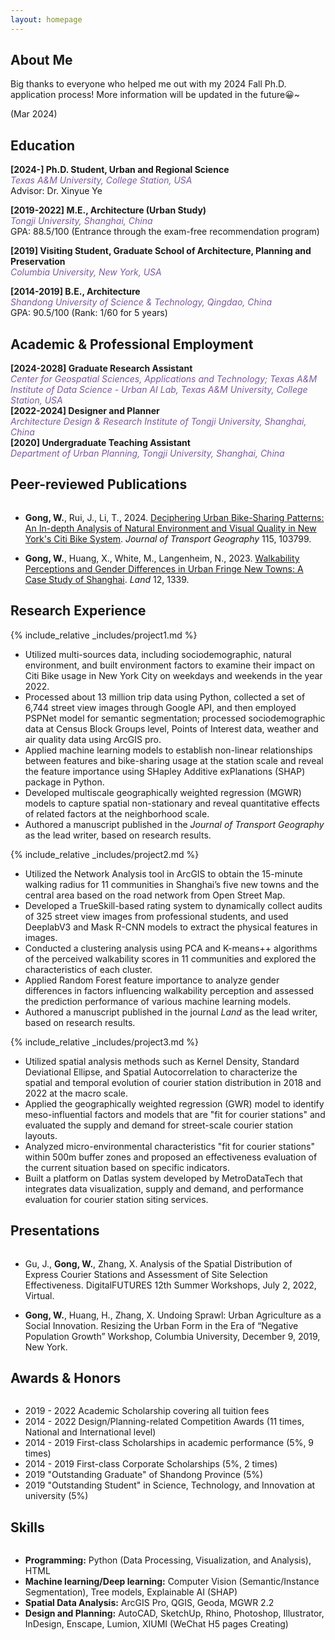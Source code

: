 ```yaml
---
layout: homepage
---
```



<!-- 
I'm a <a href="https://med.nyu.edu/departments-institutes/population-health/divisions-sections-centers/biostatistics/" target="_blank"> Biostatistics</a> Ph.D. candidate at <a href="https://www.nyu.edu/" target="_blank"> New York University</a>'s <a href="https://med.nyu.edu/" target="_blank"> Grossman School of Medicine</a>, specifically within the <a href="https://med.nyu.edu/research/sackler-institute-graduate-biomedical-sciences/" target="_blank"> Vilcek institute of Biomedical Sciences</a> and the Department of <a href="https://med.nyu.edu/departments-institutes/population-health/" target="_blank"> Population Health</a>. Under the mentorship of Prof.  
working under the mentorship of Prof.<a href="https://med.nyu.edu/faculty/thaddeus-tarpey" target="_blank"> Thaddeus Tarpey</a>. My research involves developing statistical models that cater to high-dimensional complex data, such as functional and imaging data.

-->

## About Me
Big thanks to everyone who helped me out with my 2024 Fall Ph.D. application process! More information will be updated in the future😀~ 

(Mar 2024)


## Education
<span id="education" style="display: block; margin-top: -100px; padding-top: 100px;"></span>
**[2024-] Ph.D. Student, Urban and Regional Science**  
<i style="color:#7b5aa6">Texas A&M University, College Station, USA</i>  
Advisor: Dr. Xinyue Ye

**[2019-2022] M.E., Architecture (Urban Study)**  
<i style="color:#7b5aa6">Tongji University, Shanghai, China</i>  
GPA: 88.5/100 (Entrance through the exam-free recommendation program)

**[2019] Visiting Student, Graduate School of Architecture, Planning and Preservation**  
<i style="color:#7b5aa6">Columbia University, New York, USA</i>

**[2014-2019] B.E., Architecture**  
<i style="color:#7b5aa6">Shandong University of Science & Technology, Qingdao, China</i>  
GPA: 90.5/100 (Rank: 1/60 for 5 years)


## Academic & Professional Employment
<span id="employment" style="display: block; margin-top: -100px; padding-top: 100px;"></span>
**[2024-2028] Graduate Research Assistant**  
<i style="color:#7b5aa6">Center for Geospatial Sciences, Applications and Technology; Texas A&M Institute of Data Science - Urban AI Lab, Texas A&M University, College Station, USA</i>  
**[2022-2024] Designer and Planner**  
<i style="color:#7b5aa6">Architecture Design & Research Institute of Tongji University, Shanghai, China</i>  
**[2020] Undergraduate Teaching Assistant**  
<i style="color:#7b5aa6">Department of Urban Planning, Tongji University, Shanghai, China</i>


## Peer-reviewed Publications
<span id="publications" style="display: block; margin-top: -100px; padding-top: 100px;"></span>
- **Gong, W.**, Rui, J., Li, T., 2024. <a href="https://authors.elsevier.com/sd/article/S0966-6923(24)00008-5" target="_blank"> Deciphering Urban Bike-Sharing Patterns: An In-depth Analysis of Natural Environment and Visual Quality in New York's Citi Bike System</a>. *Journal of Transport Geography* 115, 103799.

-	**Gong, W.**, Huang, X., White, M., Langenheim, N., 2023. <a href="https://doi.org/10.3390/land12071339" target="_blank"> Walkability Perceptions and Gender Differences in Urban Fringe New Towns: A Case Study of Shanghai</a>. *Land* 12, 1339. 

## Research Experience
<span id="research" style="display: block; margin-top: -100px; padding-top: 100px;"></span>
{% include_relative _includes/project1.md %}
-	Utilized multi-sources data, including sociodemographic, natural environment, and built environment factors to examine their impact on Citi Bike usage in New York City on weekdays and weekends in the year 2022.
-	Processed about 13 million trip data using Python, collected a set of 6,744 street view images through Google API, and then employed PSPNet model for semantic segmentation; processed sociodemographic data at Census Block Groups level, Points of Interest data, weather and air quality data using ArcGIS pro.
-	Applied machine learning models to establish non-linear relationships between features and bike-sharing usage at the station scale and reveal the feature importance using SHapley Additive exPlanations (SHAP) package in Python.
-	Developed multiscale geographically weighted regression (MGWR) models to capture spatial non-stationary and reveal quantitative effects of related factors at the neighborhood scale.
-	Authored a manuscript published in the *Journal of Transport Geography* as the lead writer, based on research results.

{% include_relative _includes/project2.md %}
-	Utilized the Network Analysis tool in ArcGIS to obtain the 15-minute walking radius for 11 communities in Shanghai’s five new towns and the central area based on the road network from Open Street Map.
-	Developed a TrueSkill-based rating system to dynamically collect audits of 325 street view images from professional students, and used DeeplabV3 and Mask R-CNN models to extract the physical features in images.
-	Conducted a clustering analysis using PCA and K-means++ algorithms of the perceived walkability scores in 11 communities and explored the characteristics of each cluster.
-	Applied Random Forest feature importance to analyze gender differences in factors influencing walkability perception and assessed the prediction performance of various machine learning models.
-	Authored a manuscript published in the journal *Land* as the lead writer, based on research results.

{% include_relative _includes/project3.md %}
-	Utilized spatial analysis methods such as Kernel Density, Standard Deviational Ellipse, and Spatial Autocorrelation to characterize the spatial and temporal evolution of courier station distribution in 2018 and 2022 at the macro scale.
-	Applied the geographically weighted regression (GWR) model to identify meso-influential factors and models that are "fit for courier stations" and evaluated the supply and demand for street-scale courier station layouts.
-	Analyzed micro-environmental characteristics "fit for courier stations" within 500m buffer zones and proposed an effectiveness evaluation of the current situation based on specific indicators.
-	Built a platform on Datlas system developed by MetroDataTech that integrates data visualization, supply and demand, and performance evaluation for courier station siting services.

## Presentations
<span id="presentations" style="display: block; margin-top: -100px; padding-top: 100px;"></span>
-	Gu, J., **Gong, W.**, Zhang, X. Analysis of the Spatial Distribution of Express Courier Stations and Assessment of Site Selection Effectiveness. DigitalFUTURES 12th Summer Workshops, July 2, 2022, Virtual.

-	**Gong, W.**, Huang, H., Zhang, X. Undoing Sprawl: Urban Agriculture as a Social Innovation. Resizing the Urban Form in the Era of “Negative Population Growth” Workshop, Columbia University, December 9, 2019, New York.

## Awards & Honors
<span id="awards" style="display: block; margin-top: -100px; padding-top: 100px;"></span>
- 2019 - 2022	Academic Scholarship covering all tuition fees
- 2014 - 2022	Design/Planning-related Competition Awards (11 times, National and International level)
- 2014 - 2019	First-class Scholarships in academic performance (5%, 9 times)
- 2014 - 2019	First-class Corporate Scholarships (5%, 2 times)
- 2019		"Outstanding Graduate" of Shandong Province (5%)
- 2019		"Outstanding Student" in Science, Technology, and Innovation at university (5%)

## Skills
<span id="skills" style="display: block; margin-top: -100px; padding-top: 100px;"></span>
- **Programming:** Python (Data Processing, Visualization, and Analysis), HTML
- **Machine learning/Deep learning:** Computer Vision (Semantic/Instance Segmentation), Tree models, Explainable AI (SHAP)
- **Spatial Data Analysis:** ArcGIS Pro, QGIS, Geoda, MGWR 2.2
- **Design and Planning:** AutoCAD, SketchUp, Rhino, Photoshop, Illustrator, InDesign, Enscape, Lumion, XIUMI (WeChat H5 pages Creating)




